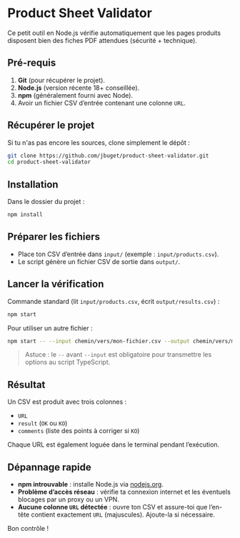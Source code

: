# Product Sheet Validator

Ce petit outil en Node.js vérifie automatiquement que les pages produits disposent bien des fiches PDF attendues (sécurité + technique).

## Pré-requis

1. **Git** (pour récupérer le projet).
2. **Node.js** (version récente 18+ conseillée).
3. **npm** (généralement fourni avec Node).
4. Avoir un fichier CSV d’entrée contenant une colonne `URL`.

## Récupérer le projet

Si tu n'as pas encore les sources, clone simplement le dépôt :

```bash
git clone https://github.com/jbuget/product-sheet-validator.git
cd product-sheet-validator
```

## Installation

Dans le dossier du projet :

```bash
npm install
```

## Préparer les fichiers

- Place ton CSV d’entrée dans `input/` (exemple : `input/products.csv`).
- Le script génère un fichier CSV de sortie dans `output/`.

## Lancer la vérification

Commande standard (lit `input/products.csv`, écrit `output/results.csv`) :

```bash
npm start
```

Pour utiliser un autre fichier :

```bash
npm start -- --input chemin/vers/mon-fichier.csv --output chemin/vers/mes-resultats.csv
```

> Astuce : le `--` avant `--input` est obligatoire pour transmettre les options au script TypeScript.

## Résultat

Un CSV est produit avec trois colonnes :

- `URL`
- `result` (`OK` ou `KO`)
- `comments` (liste des points à corriger si `KO`)

Chaque URL est également loguée dans le terminal pendant l’exécution.

## Dépannage rapide

- **npm introuvable** : installe Node.js via [nodejs.org](https://nodejs.org/).
- **Problème d’accès réseau** : vérifie ta connexion internet et les éventuels blocages par un proxy ou un VPN.
- **Aucune colonne `URL` détectée** : ouvre ton CSV et assure-toi que l’en-tête contient exactement `URL` (majuscules). Ajoute-la si nécessaire.

Bon contrôle !
